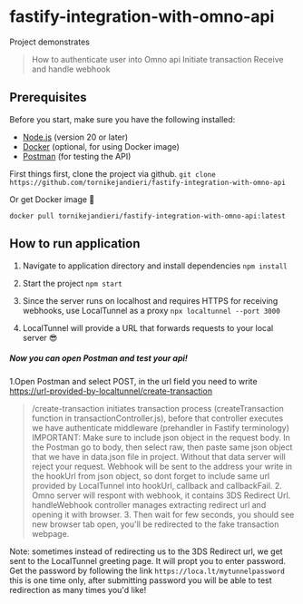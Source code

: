 # fastify-integration-with-omno-api

Project demonstrates

> How to authenticate user into Omno api
> Initiate transaction
> Receive and handle webhook

## Prerequisites

Before you start, make sure you have the following installed:

- [Node.js](https://nodejs.org/) (version 20 or later)
- [Docker](https://www.docker.com/) (optional, for using Docker image)
- [Postman](https://www.postman.com/) (for testing the API)

First things first, clone the project via github.
`git clone https://github.com/tornikejandieri/fastify-integration-with-omno-api`

Or get Docker image 🐳

`docker pull tornikejandieri/fastify-integration-with-omno-api:latest`

## How to run application

1. Navigate to application directory and install dependencies
   `npm install`

2. Start the project
   `npm start`

3. Since the server runs on localhost and requires HTTPS for receiving webhooks, use LocalTunnel as a proxy
   `npx localtunnel --port 3000`

4. LocalTunnel will provide a URL that forwards requests to your local server 😎

##### Now you can open Postman and test your api!

1.Open Postman and select POST, in the url field you need to write <https://url-provided-by-localtunnel/create-transaction>

> /create-transaction initiates transaction process (createTransaction function in transactionController.js), before that controller executes we have authenticate middleware (prehandler in Fastify terminology)
> IMPORTANT: Make sure to include json object in the request body. In the Postman go to body, then select raw, then paste same json object that we have in data.json file in project. Without that data server will reject your request.
> Webhook will be sent to the address your write in the hookUrl from json object, so dont forget to include same url provided by LocalTunnel into hookUrl, callback and callbackFail. 2. Omno server will respont with webhook, it contains 3DS Redirect Url. handleWebhook controller manages extracting redirect url and opening it with browser. 3. Then wait for few seconds, you should see new browser tab open, you'll be redirected to the fake transaction webpage.

Note: sometimes instead of redirecting us to the 3DS Redirect url, we get sent to the LocalTunnel greeting page. It will propt you to enter password. Get the password by following the link `https://loca.lt/mytunnelpassword` this is one time only, after submitting password you will be able to test redirection as many times you'd like!
